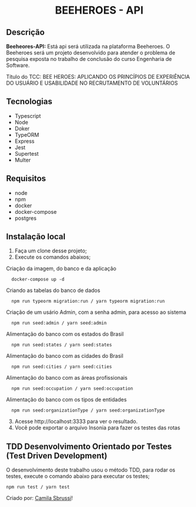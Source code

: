<h1 align="center"> BEEHEROES - API </h1>


## Descrição
<strong>Beeheores-API:</strong>  Está api será utilizada na plataforma Beeheroes. O Beeheroes será um projeto desenvolvido 
para atender o problema de pesquisa exposta no trabalho de conclusão do curso Engenharia de Software. 

Título do TCC: BEE HEROES: APLICANDO OS PRINCÍPIOS DE EXPERIÊNCIA DO USUÁRIO E USABILIDADE NO RECRUTAMENTO DE VOLUNTÁRIOS

##  Tecnologias
- Typescript
- Node
- Doker
- TypeORM
- Express
- Jest
- Supertest
- Multer

## Requisitos
- node
- npm
- docker
- docker-compose
- postgres 

## Instalação local


1. Faça um clone desse projeto;
2. Execute os comandos abaixos;

Criação da imagem, do banco e da aplicação
```
  docker-compose up -d
 ```

Criando as tabelas do banco de dados

```
  npm run typeorm migration:run / yarn typeorm migration:run
```

Criação de um usário Admin, com a senha admin, para acesso ao sistema
```
  npm run seed:admin / yarn seed:admin 
```

Alimentação do banco com os estados do Brasil
```
  npm run seed:states / yarn seed:states 
```

Alimentação do banco com as cidades do Brasil
```
  npm run seed:cities / yarn seed:cities
```

Alimentação do banco com as áreas profissionais
```
  npm run seed:occupation / yarn seed:occupation
```

Alimentação do banco com os tipos de entidades
```
  npm run seed:organizationType / yarn seed:organizationType
```



  
 3. Acesse http://localhost:3333 para ver o resultado.
 4. Você pode exportar o arquivo Insonia para fazer os testes das rotas
    
 ## TDD Desenvolvimento Orientado por Testes (Test Driven Development)

 O desenvolvimento deste trabalho usou o método TDD, para rodar os testes, execute o comando abaixo para executar os testes;
  ```
  npm run test / yarn test
  ``` 

  
Criado por: [Camila Sbrussi](https://github.com/camisbrussi/)!
